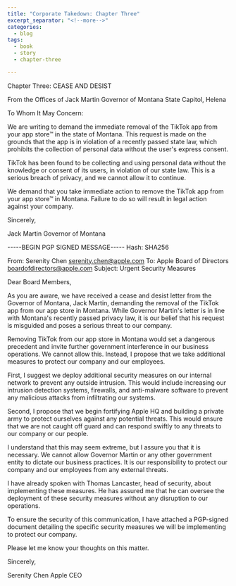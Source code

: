 ```yaml
---
title: "Corporate Takedown: Chapter Three"
excerpt_separator: "<!--more-->"
categories:
  - blog
tags:
  - book
  - story
  - chapter-three 

---
```

Chapter Three: CEASE AND DESIST 

From the Offices of Jack Martin
Governor of Montana
State Capitol, Helena

To Whom It May Concern:

We are writing to demand the immediate removal of the TikTok app from your app store™ in the state of Montana. This request is made on the grounds that the app is in violation of a recently passed state law, which prohibits the collection of personal data without the user's express consent.

TikTok has been found to be collecting and using personal data without the knowledge or consent of its users, in violation of our state law. This is a serious breach of privacy, and we cannot allow it to continue.

We demand that you take immediate action to remove the TikTok app from your app store™ in Montana. Failure to do so will result in legal action against your company.

Sincerely,

Jack Martin
Governor of Montana

-----BEGIN PGP SIGNED MESSAGE-----
Hash: SHA256

From: Serenity Chen <serenity.chen@apple.com>
To: Apple Board of Directors <boardofdirectors@apple.com>
Subject: Urgent Security Measures

Dear Board Members,

As you are aware, we have received a cease and desist letter from the Governor of Montana, Jack Martin, demanding the removal of the TikTok app from our app store in Montana. While Governor Martin's letter is in line with Montana's recently passed privacy law, it is our belief that his request is misguided and poses a serious threat to our company.

Removing TikTok from our app store in Montana would set a dangerous precedent and invite further government interference in our business operations. We cannot allow this. Instead, I propose that we take additional measures to protect our company and our employees.

First, I suggest we deploy additional security measures on our internal network to prevent any outside intrusion. This would include increasing our intrusion detection systems, firewalls, and anti-malware software to prevent any malicious attacks from infiltrating our systems.

Second, I propose that we begin fortifying Apple HQ and building a private army to protect ourselves against any potential threats. This would ensure that we are not caught off guard and can respond swiftly to any threats to our company or our people.

I understand that this may seem extreme, but I assure you that it is necessary. We cannot allow Governor Martin or any other government entity to dictate our business practices. It is our responsibility to protect our company and our employees from any external threats.

I have already spoken with Thomas Lancaster, head of security, about implementing these measures. He has assured me that he can oversee the deployment of these security measures without any disruption to our operations.

To ensure the security of this communication, I have attached a PGP-signed document detailing the specific security measures we will be implementing to protect our company.

Please let me know your thoughts on this matter.

Sincerely,

Serenity Chen
Apple CEO
